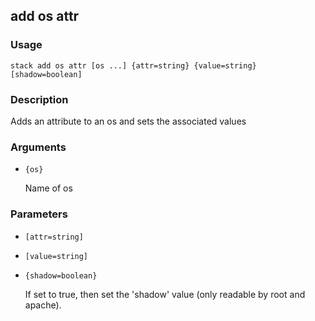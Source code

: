 ## add os attr

### Usage

`stack add os attr [os ...] {attr=string} {value=string} [shadow=boolean]`

### Description

Adds an attribute to an os and sets the associated values

### Arguments

* `{os}`

   Name of os


### Parameters
* `[attr=string]`
* `[value=string]`
* `{shadow=boolean}`

   If set to true, then set the 'shadow' value (only readable by root
	and apache).


